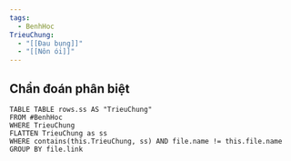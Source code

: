```yaml
---
tags:
  - BenhHoc
TrieuChung:
  - "[[Đau bụng]]"
  - "[[Nôn ói]]"
---
```

## Chẩn đoán phân biệt
```dataview
TABLE TABLE rows.ss AS "TrieuChung"
FROM #BenhHoc
WHERE TrieuChung
FLATTEN TrieuChung as ss
WHERE contains(this.TrieuChung, ss) AND file.name != this.file.name
GROUP BY file.link
```

